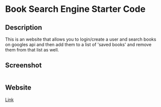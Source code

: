 # Book Search Engine Starter Code

## Description
This is an website that allows you to login/create a user and search books on googles api and then add them to a list of 'saved books' and remove them from that list as well.

## Screenshot
![]()

## Website
[Link]()